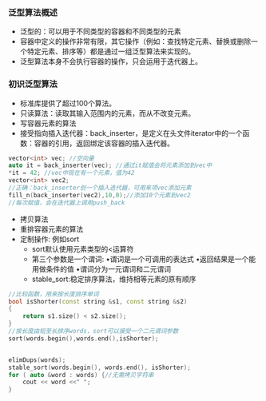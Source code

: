 
### 泛型算法概述
- 泛型的：可以用于不同类型的容器和不同类型的元素
- 容器中定义的操作非常有限，其它操作（例如：查找特定元素、替换或删除一个特定元素、排序等）都是通过一组泛型算法来实现的。
- 泛型算法本身不会执行容器的操作，只会运用于迭代器上。

### 初识泛型算法
- 标准库提供了超过100个算法。
- 只读算法：读取其输入范围内的元素，而从不改变元素。
- 写容器元素的算法
- 接受指向插入迭代器：back_inserter，是定义在头文件iterator中的一个函数：容器的引用，返回绑定该容器的插入迭代器。
```c++
vector<int> vec; //空向量
auto it = back_inserter(vec); //通过it赋值会将元素添加到vec中
*it = 42; //vec中现在有一个元素，值为42
vector<int> vec2;
//正确：back_inserter创一个插入迭代器，可用来项vec添加元素
fill_n(back_inserter(vec2),10,0);//添加10个元素到vec2
//每次赋值，会在迭代器上调用push_back
```
- 拷贝算法
- 重排容器元素的算法
- 定制操作:   例如sort
	- sort默认使用元素类型的<运算符
	- 第三个参数是一个谓词:
		•谓词是一个可调用的表达式
		•返回结果是一个能用做条件的值
		•谓词分为一元谓词和二元谓词
	- stable_sort:稳定排序算法，维持相等元素的原有顺序
```c++
//比较函数，用来按长度排序单词
bool isShorter(const string &s1, const string &s2)
{
	return s1.size() < s2.size();
}
//按长度由短至长排序words，sort可以接受一个二元谓词参数
sort(words.begin(),words.end(),isShorter);


elimDups(words);
stable_sort(words.begin(), words.end(), isShorter);
for ( auto &word : words) {//无需拷贝字符串
	cout << word <<" ";
}
```
